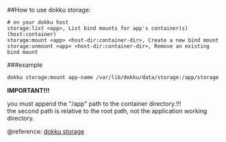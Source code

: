 ##How to use dokku storage:

```
# on your dokku host
storage:list <app>, List bind mounts for app's container(s) (host:container)
storage:mount <app> <host-dir:container-dir>, Create a new bind mount
storage:unmount <app> <host-dir:container-dir>, Remove an existing bind mount
```

###example

```bash
dokku storage:mount app-name /var/lib/dokku/data/storage:/app/storage
``` 
 
 **IMPORTANT!!!**
 
you must append the "/app" path to the container directory.!!!  
the second path is relative to the root path, not the application working directory.

@reference: [dokku storage](https://github.com/dokku/dokku/issues/2284)